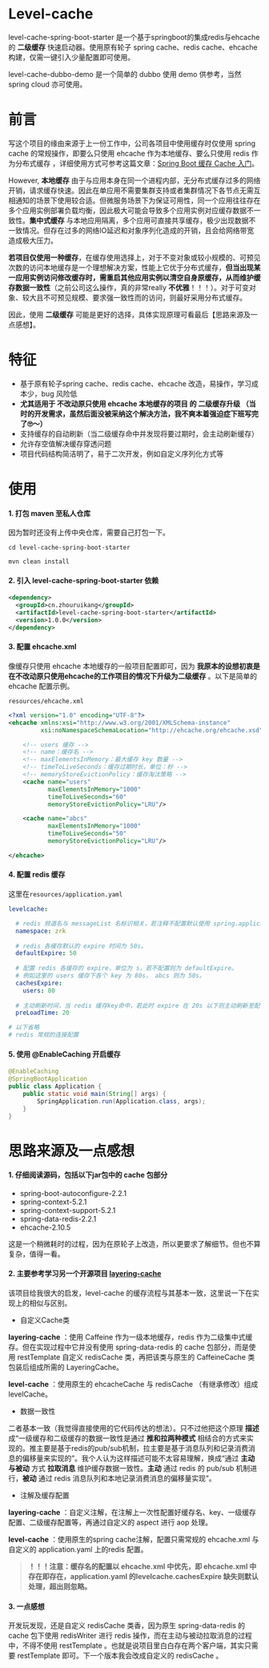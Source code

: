# Level-cache

level-cache-spring-boot-starter 是一个基于springboot的集成redis与ehcache的 **二级缓存** 快速启动器。使用原有轮子 spring cache、redis cache、ehcache 构建，仅需一键引入少量配置即可使用。

level-cache-dubbo-demo 是一个简单的 dubbo 使用 demo 供参考，当然 spring cloud 亦可使用。

# 前言

写这个项目的缘由来源于上一份工作中，公司各项目中使用缓存时仅使用 spring cache 的常规操作，即要么只使用 ehcache 作为本地缓存、要么只使用 redis 作为分布式缓存 ，详细使用方式可参考这篇文章：[Spring Boot 缓存 Cache 入门](https://www.iocoder.cn/Spring-Boot/Cache/)。

However,  **本地缓存** 由于与应用本身在同一个进程内部，无分布式缓存过多的网络开销，请求缓存快速。因此在单应用不需要集群支持或者集群情况下各节点无需互相通知的场景下使用较合适。但微服务场景下为保证可用性，同一个应用往往存在多个应用实例部署负载均衡，因此极大可能会导致多个应用实例对应缓存数据不一致性。**集中式缓存** 与本地应用隔离，多个应用可直接共享缓存，极少出现数据不一致情况。但存在过多的网络IO延迟和对象序列化造成的开销，且会给网络带宽造成极大压力。

**若项目仅使用一种缓存**，在缓存使用选择上，对于不变对象或较小规模的、可预见次数的访问本地缓存是一个理想解决方案，性能上它优于分布式缓存，**但当出现某一应用实例访问修改缓存时，需重启其他应用实例以清空自身原缓存，从而维护缓存数据一致性**（之前公司这么操作，真的非常really **不优雅**！！！）。对于可变对象、较大且不可预见规模、要求强一致性而的访问，则最好采用分布式缓存。

因此，使用 **二级缓存** 可能是更好的选择，具体实现原理可看最后【思路来源及一点感想】。


# 特征

- 基于原有轮子spring cache、redis cache、ehcache 改造，易操作，学习成本少，bug 风险低
- **尤其适用于 不改动原只使用 ehcache 本地缓存的项目 的 二级缓存升级 （当时的开发需求，虽然后面没被采纳这个解决方法，我不爽本着强迫症下班写完了🙄️～）**
- 支持缓存的自动刷新（当二级缓存命中并发现将要过期时，会主动刷新缓存）
- 允许存空值解决缓存穿透问题
- 项目代码结构简洁明了，易于二次开发，例如自定义序列化方式等

# 使用

#### 1. 打包 maven 至私人仓库

因为暂时还没有上传中央仓库，需要自己打包一下。

```shell
cd level-cache-spring-boot-starter

mvn clean install
```

#### 2. 引入 level-cache-spring-boot-starter 依赖

```xml
<dependency>
  <groupId>cn.zhouruikang</groupId>
  <artifactId>level-cache-spring-boot-starter</artifactId>
  <version>1.0.0</version>
</dependency>
```

#### 3. 配置 ehcache.xml

像缓存只使用 ehcache 本地缓存的一般项目配置即可，因为 **我原本的设想初衷是在不改动原只使用ehcache的工作项目的情况下升级为二级缓存** 。以下是简单的 ehcache 配置示例。

`resources/ehcache.xml`

```xml
<?xml version="1.0" encoding="UTF-8"?>
<ehcache xmlns:xsi="http://www.w3.org/2001/XMLSchema-instance"
         xsi:noNamespaceSchemaLocation="http://ehcache.org/ehcache.xsd">

    <!-- users 缓存 -->
    <!-- name：缓存名 -->
    <!-- maxElementsInMemory：最大缓存 key 数量 -->
    <!-- timeToLiveSeconds：缓存过期时长，单位：秒 -->
    <!-- memoryStoreEvictionPolicy：缓存淘汰策略 -->
    <cache name="users"
           maxElementsInMemory="1000"
           timeToLiveSeconds="60"
           memoryStoreEvictionPolicy="LRU"/>

    <cache name="abcs"
           maxElementsInMemory="1000"
           timeToLiveSeconds="50"
           memoryStoreEvictionPolicy="LRU"/>

</ehcache>
```

#### 4. 配置 redis 缓存

这里在`resources/application.yaml`

```yaml
levelcache:

  # redis 频道名与 messageList 名标识相关，若注释不配置默认使用 spring.application.name。
  namespace: zrk 
  
  # redis 各缓存默认的 expire 时间为 50s。
  defaultExpire: 50 
  
  # 配置 redis 各缓存的 expire，单位为 s，若不配置则为 defaultExpire。
  # 例如这里的 users 缓存下各个 key 为 80s， abcs 则为 50s。
  cachesExpire:
    users: 80 
    
  # 主动刷新时间，当 redis 缓存key命中，若此时 expire 在 20s 以下则主动刷新至配置的缓存时间。
  preLoadTime: 20 

# 以下省略 
# redis 常规的连接配置
```

#### 5. 使用 @EnableCaching 开启缓存

```java
@EnableCaching
@SpringBootApplication
public class Application {
    public static void main(String[] args) {
        SpringApplication.run(Application.class, args);
    }
}
```

# 思路来源及一点感想

#### 1. 仔细阅读源码，包括以下jar包中的 cache 包部分

- spring-boot-autoconfigure-2.2.1
- spring-context-5.2.1
- spring-context-support-5.2.1
- spring-data-redis-2.2.1
- ehcache-2.10.5

这是一个稍微耗时的过程，因为在原轮子上改造，所以更要求了解细节。但也不算复杂，值得一看。

#### 2. 主要参考学习另一个开源项目 [layering-cache](https://github.com/xiaolyuh/layering-cache)

该项目给我很大的启发，level-cache 的缓存流程与其基本一致，这里说一下在实现上的相似与区别。

- 自定义Cache类

**layering-cache** ：使用 Caffeine 作为一级本地缓存，redis 作为二级集中式缓存。但在实现过程中它并没有使用 spring-data-redis 的 cache 包部分，而是使用 restTemplate 自定义 redisCache 类，再把该类与原生的 CaffeineCache 类包装后组成所需的 LayeringCache。

**level-cache** ：使用原生的 ehcacheCache 与 redisCache （有继承修改）组成 levelCache。

- 数据一致性

二者基本一致（我觉得直接使用的它代码传达的想法）。只不过他把这个原理 **描述** 成“一级缓存和二级缓存的数据一致性是通过 **推和拉两种模式** 相结合的方式来实现的。推主要是基于redis的pub/sub机制，拉主要是基于消息队列和记录消费消息的偏移量来实现的”。我个人认为这样描述可能不太容易理解，换成“通过 **主动与被动** 方式 **拉取消息** 维护缓存数据一致性。**主动** 通过 redis 的 pub/sub 机制进行，**被动** 通过 redis 消息队列和本地记录消费消息的偏移量实现”。

- 注解及缓存配置

**layering-cache** ：自定义注解，在注解上一次性配置好缓存名、key、一级缓存配置、二级缓存配置等，再通过自定义的 aspect 进行 aop 处理。

**level-cache** ：使用原生的spring cache注解，配置只需常规的 ehcache.xml 与自定义的 application.yaml 上的redis 配置。

> **！！！注意：缓存名的配置以 ehcache.xml 中优先，即 ehcache.xml 中存在即存在，application.yaml 的levelcache.cachesExpire 缺失则默认处理，超出则忽略。**

#### 3. 一点感想

开发玩发现，还是自定义 redisCache 类香，因为原生 spring-data-redis 的 cache 包下使用 redisWriter 进行 redis 操作，而在主动与被动拉取消息的过程中，不得不使用 restTemplate 。也就是说项目里白白存在两个客户端，其实只需要 restTemplate 即可。下一个版本我会改成自定义的 redisCache 。